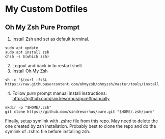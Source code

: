 # My Custom Dotfiles


## Oh My Zsh Pure Prompt

1. Install Zsh and set as default terminal.
```console
sudo apt update
sudo apt install zsh
chsh -s $(which zsh)
```

2. Logout and back in to restart shell.
3. Install Oh My Zsh
```console
sh -c "$(curl -fsSL https://raw.githubusercontent.com/ohmyzsh/ohmyzsh/master/tools/install.sh)"
```

4. Follow *pure* prompt manual install instructions: https://github.com/sindresorhus/pure#manually

```console
mkdir -p "$HOME/.zsh"
git clone https://github.com/sindresorhus/pure.git "$HOME/.zsh/pure"
```

Finally, setup symlink with .zshrc file from this repo. May need to delete the one created by zsh installation. Probably best to clone the repo and do the symlink of .zshrc file before installing zsh. 